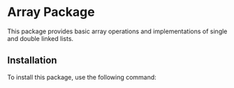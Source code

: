 # Array Package

This package provides basic array operations and implementations of single and double linked lists.

## Installation

To install this package, use the following command:

